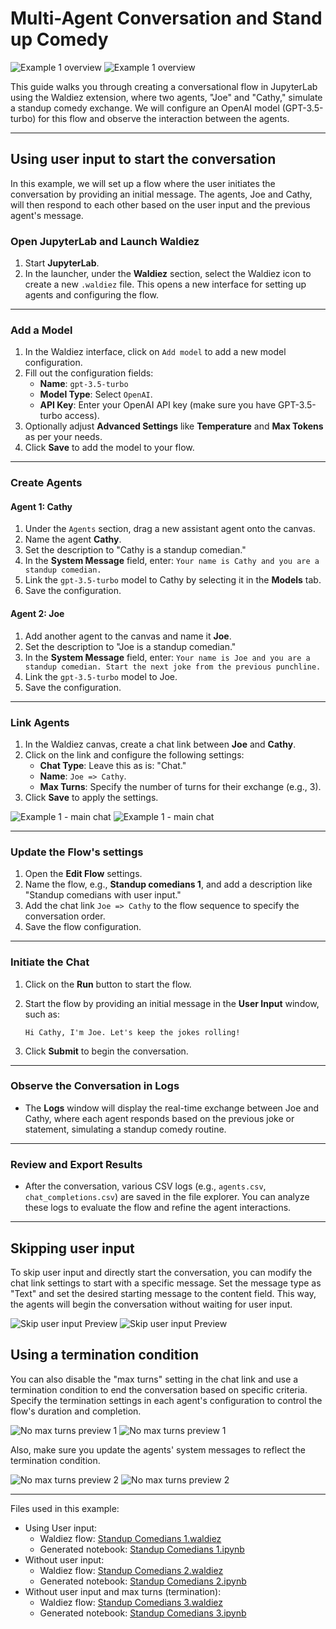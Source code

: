 # Multi-Agent Conversation and Stand up Comedy

![Example 1 overview](../static/images/light/examples/1/overview.webp#only-light)
![Example 1 overview](../static/images/dark/examples/1/overview.webp#only-dark)

This guide walks you through creating a conversational flow in JupyterLab using the Waldiez extension, where two agents, "Joe" and "Cathy," simulate a standup comedy exchange. We will configure an OpenAI model (GPT-3.5-turbo) for this flow and observe the interaction between the agents.

---

## Using user input to start the conversation

In this example, we will set up a flow where the user initiates the conversation by providing an initial message. The agents, Joe and Cathy, will then respond to each other based on the user input and the previous agent's message.

### Open JupyterLab and Launch Waldiez

1. Start **JupyterLab**.
2. In the launcher, under the **Waldiez** section, select the Waldiez icon to create a new `.waldiez` file. This opens a new interface for setting up agents and configuring the flow.

---

### Add a Model

1. In the Waldiez interface, click on `Add model` to add a new model configuration.
2. Fill out the configuration fields:
   - **Name**: `gpt-3.5-turbo`
   - **Model Type**: Select `OpenAI`.
   - **API Key**: Enter your OpenAI API key (make sure you have GPT-3.5-turbo access).
3. Optionally adjust **Advanced Settings** like **Temperature** and **Max Tokens** as per your needs.
4. Click **Save** to add the model to your flow.

---

### Create Agents

#### Agent 1: Cathy

1. Under the `Agents` section, drag a new assistant agent onto the canvas.
2. Name the agent **Cathy**.
3. Set the description to "Cathy is a standup comedian."
4. In the **System Message** field, enter: `Your name is Cathy and you are a standup comedian.`
5. Link the `gpt-3.5-turbo` model to Cathy by selecting it in the **Models** tab.
6. Save the configuration.

#### Agent 2: Joe

1. Add another agent to the canvas and name it **Joe**.
2. Set the description to "Joe is a standup comedian."
3. In the **System Message** field, enter: `Your name is Joe and you are a standup comedian. Start the next joke from the previous punchline.`
4. Link the `gpt-3.5-turbo` model to Joe.
5. Save the configuration.

---

### Link Agents

1. In the Waldiez canvas, create a chat link between **Joe** and **Cathy**.
2. Click on the link and configure the following settings:
   - **Chat Type**: Leave this as is: "Chat."
   - **Name**: `Joe => Cathy`.
   - **Max Turns**: Specify the number of turns for their exchange (e.g., 3).
3. Click **Save** to apply the settings.

![Example 1 - main chat](../static/images/light/examples/1/main_chat.webp#only-light)
![Example 1 - main chat](../static/images/dark/examples/1/main_chat.webp#only-dark)

---

### Update the Flow's settings

1. Open the **Edit Flow** settings.
2. Name the flow, e.g., **Standup comedians 1**, and add a description like "Standup comedians with user input."
3. Add the chat link `Joe => Cathy` to the flow sequence to specify the conversation order.
4. Save the flow configuration.

---

### Initiate the Chat

1. Click on the **Run** button to start the flow.
2. Start the flow by providing an initial message in the **User Input** window, such as:

    `Hi Cathy, I'm Joe. Let's keep the jokes rolling!`

3. Click **Submit** to begin the conversation.

---

### Observe the Conversation in Logs

- The **Logs** window will display the real-time exchange between Joe and Cathy, where each agent responds based on the previous joke or statement, simulating a standup comedy routine.

---

### Review and Export Results

- After the conversation, various CSV logs (e.g., `agents.csv`, `chat_completions.csv`) are saved in the file explorer. You can analyze these logs to evaluate the flow and refine the agent interactions.

---

## Skipping user input

To skip user input and directly start the conversation, you can modify the chat link settings to start with a specific message. Set the message type as "Text" and set the desired starting message to the content field.  This way, the agents will begin the conversation without waiting for user input.

![Skip user input Preview](../static/images/light/examples/1/skip_user_input.webp#only-light)
![Skip user input Preview](../static/images/dark/examples/1/skip_user_input.webp#only-dark)

## Using a termination condition

You can also disable the "max turns" setting in the chat link and use a termination condition to end the conversation based on specific criteria. Specify the termination settings in each agent's configuration to control the flow's duration and completion.

![No max turns preview 1](../static/images/light/examples/1/no_max_turns_1.webp#only-light)
![No max turns preview 1](../static/images/dark/examples/1/no_max_turns_1.webp#only-dark)

Also, make sure you update the agents' system messages to reflect the termination condition.

![No max turns preview 2](../static/images/light/examples/1/no_max_turns_2.webp#only-light)
![No max turns preview 2](../static/images/dark/examples/1/no_max_turns_2.webp#only-dark)

---

Files used in this example:

- Using User input:
  - Waldiez flow: [Standup Comedians 1.waldiez](https://github.com/waldiez/examples/blob/main/01%20-%20Standup%20Comedians/Standup%20Comedians%201.waldiez)
  - Generated notebook: [Standup Comedians 1.ipynb](https://github.com/waldiez/examples/blob/main/01%20-%20Standup%20Comedians/Standup%20Comedians%201.ipynb)
- Without user input:
  - Waldiez flow: [Standup Comedians 2.waldiez](https://github.com/waldiez/examples/blob/main/01%20-%20Standup%20Comedians/Standup%20Comedians%202.waldiez)
  - Generated notebook: [Standup Comedians 2.ipynb](https://github.com/waldiez/examples/blob/main/01%20-%20Standup%20Comedians/Standup%20Comedians%202.ipynb)
- Without user input and max turns (termination):
  - Waldiez flow: [Standup Comedians 3.waldiez](https://github.com/waldiez/examples/blob/main/01%20-%20Standup%20Comedians/Standup%20Comedians%203.waldiez)
  - Generated notebook: [Standup Comedians 3.ipynb](https://github.com/waldiez/examples/blob/main/01%20-%20Standup%20Comedians/Standup%20Comedians%203.ipynb)
